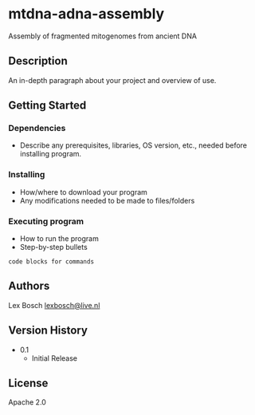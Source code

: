 


# mtdna-adna-assembly

Assembly of fragmented mitogenomes from ancient DNA

## Description

An in-depth paragraph about your project and overview of use.

## Getting Started

### Dependencies

* Describe any prerequisites, libraries, OS version, etc., needed before installing program.


### Installing

* How/where to download your program
* Any modifications needed to be made to files/folders

### Executing program

* How to run the program
* Step-by-step bullets
```
code blocks for commands
```

## Authors

Lex Bosch
lexbosch@live.nl

## Version History

* 0.1
    * Initial Release

## License

Apache 2.0
